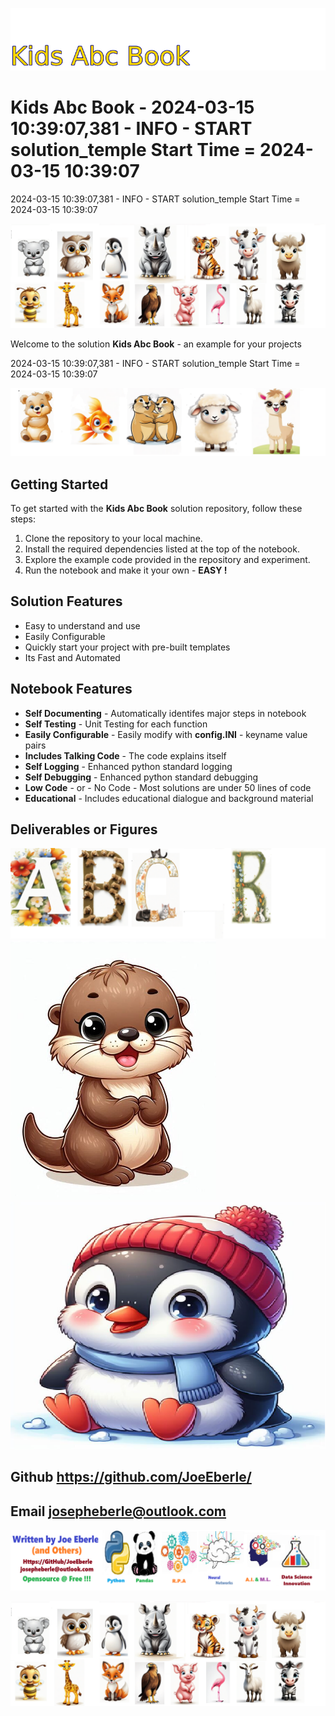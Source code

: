 
![Image image_filename](solution_sign.png)

# Kids Abc Book - 2024-03-15 10:39:07,381 - INFO - START solution_temple Start Time = 2024-03-15 10:39:07
2024-03-15 10:39:07,381 - INFO - START solution_temple Start Time = 2024-03-15 10:39:07

![Image image_filename](code.png)

Welcome to the solution **Kids Abc Book** - an example for your projects

2024-03-15 10:39:07,381 - INFO - START solution_temple Start Time = 2024-03-15 10:39:07

![Image image_filename](sample.png)

## Getting Started
To get started with the **Kids Abc Book** solution repository, follow these steps:
1. Clone the repository to your local machine.
2. Install the required dependencies listed at the top of the notebook.
3. Explore the example code provided in the repository and experiment.
4. Run the notebook and make it your own - **EASY !**
    
## Solution Features
- Easy to understand and use  
- Easily Configurable 
- Quickly start your project with pre-built templates
- Its Fast and Automated

## Notebook Features
- **Self Documenting** - Automatically identifes major steps in notebook 
- **Self Testing** - Unit Testing for each function
- **Easily Configurable** - Easily modify with **config.INI** - keyname value pairs
- **Includes Talking Code** - The code explains itself 
- **Self Logging** - Enhanced python standard logging   
- **Self Debugging** - Enhanced python standard debugging
- **Low Code** - or - No Code  - Most solutions are under 50 lines of code
- **Educational** - Includes educational dialogue and background material
    
## Deliverables or Figures
 ![additional_image](letters.png)  <br>![additional_image](otter.png)  <br>![additional_image](penguin.png)  <br>
    

## Github    https://github.com/JoeEberle/ 
## Email  josepheberle@outlook.com 

    
![Developer](developer.png)

![Brand](brand.png)
    